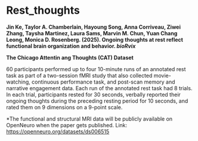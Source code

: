 # Rest_thoughts

**Jin Ke, Taylor A. Chamberlain, Hayoung Song, Anna Corriveau, Ziwei Zhang, Taysha Martinez, Laura Sams, Marvin M. Chun, Yuan Chang Leong, Monica D. Rosenberg. (2025). Ongoing thoughts at rest reflect functional brain organization and behavior. _bioRvix_**  
       
         
**The Chicago Attentin ang Thoughts (CAT) Dataset**

60 participants performed up to four 10-minute runs of an annotated rest task as part of a two-session fMRI study that also collected movie-watching, continuous performance task, and post-scan memory and narrative engagement data. Each run of the annotated rest task had 8 trials. In each trial, participants rested for 30 seconds, verbally reported their ongoing thoughts during the preceding resting period for 10 seconds, and rated them on 9 dimensions on a 9-point scale. 

*The functional and structural MRI data will be publicly available on OpenNeuro when the paper gets published. Link: https://openneuro.org/datasets/ds006515
